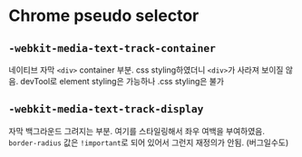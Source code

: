 # Chrome pseudo selector

## `-webkit-media-text-track-container`
네이티브 자막 `<div>` container 부분. css styling하였더니 `<div>`가 사라져 보이질 않음. devTool로 element styling은 가능하나 .css styling은 불가

## `-webkit-media-text-track-display`
자막 백그라운드 그려지는 부분. 여기를 스타일링해서 좌우 여백을 부여하였음. `border-radius` 값은 `!important`로 되어 있어서 그런지 재정의가 안됨. (버그일수도)